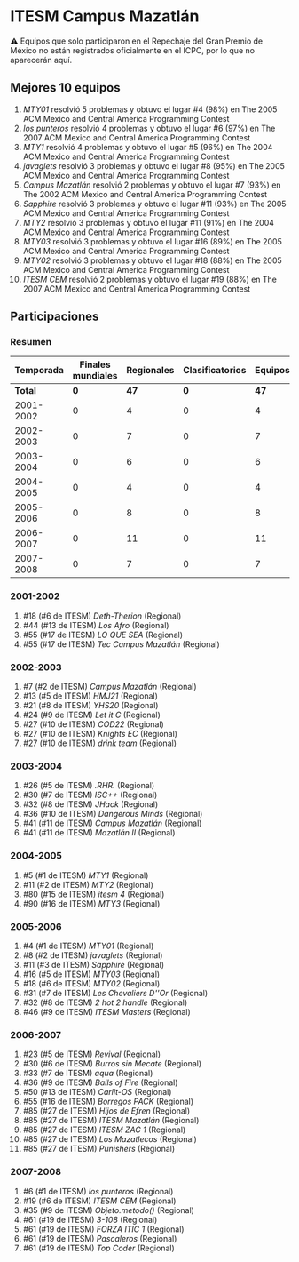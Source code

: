 # ITESM Campus Mazatlán

:warning: Equipos que solo participaron en el Repechaje del Gran Premio de México no están registrados oficialmente en el ICPC, por lo que no aparecerán aquí.

## Mejores 10 equipos

1. _MTY01_ resolvió 5 problemas y obtuvo el lugar #4 (98%) en The 2005 ACM Mexico and Central America Programming Contest
1. _los punteros_ resolvió 4 problemas y obtuvo el lugar #6 (97%) en The 2007 ACM Mexico and Central America Programming Contest
1. _MTY1_ resolvió 4 problemas y obtuvo el lugar #5 (96%) en The 2004 ACM Mexico and Central America Programming Contest
1. _javaglets_ resolvió 3 problemas y obtuvo el lugar #8 (95%) en The 2005 ACM Mexico and Central America Programming Contest
1. _Campus Mazatlán_ resolvió 2 problemas y obtuvo el lugar #7 (93%) en The 2002 ACM Mexico and Central America Programming Contest
1. _Sapphire_ resolvió 3 problemas y obtuvo el lugar #11 (93%) en The 2005 ACM Mexico and Central America Programming Contest
1. _MTY2_ resolvió 3 problemas y obtuvo el lugar #11 (91%) en The 2004 ACM Mexico and Central America Programming Contest
1. _MTY03_ resolvió 3 problemas y obtuvo el lugar #16 (89%) en The 2005 ACM Mexico and Central America Programming Contest
1. _MTY02_ resolvió 3 problemas y obtuvo el lugar #18 (88%) en The 2005 ACM Mexico and Central America Programming Contest
1. _ITESM CEM_ resolvió 2 problemas y obtuvo el lugar #19 (88%) en The 2007 ACM Mexico and Central America Programming Contest

## Participaciones

### Resumen

| Temporada | Finales mundiales | Regionales | Clasificatorios | Equipos |
| --- | --- | --- | --- | --- |
| **Total** | **0** | **47** | **0** | **47** |
| 2001-2002 | 0 | 4 | 0 | 4 |
| 2002-2003 | 0 | 7 | 0 | 7 |
| 2003-2004 | 0 | 6 | 0 | 6 |
| 2004-2005 | 0 | 4 | 0 | 4 |
| 2005-2006 | 0 | 8 | 0 | 8 |
| 2006-2007 | 0 | 11 | 0 | 11 |
| 2007-2008 | 0 | 7 | 0 | 7 |

### 2001-2002

1. #18 (#6 de ITESM) _Deth-Therion_ (Regional)
1. #44 (#13 de ITESM) _Los Afro_ (Regional)
1. #55 (#17 de ITESM) _LO QUE SEA_ (Regional)
1. #55 (#17 de ITESM) _Tec Campus Mazatlán_ (Regional)

### 2002-2003

1. #7 (#2 de ITESM) _Campus Mazatlán_ (Regional)
1. #13 (#5 de ITESM) _HMJ21_ (Regional)
1. #21 (#8 de ITESM) _YHS20_ (Regional)
1. #24 (#9 de ITESM) _Let it C_ (Regional)
1. #27 (#10 de ITESM) _COD22_ (Regional)
1. #27 (#10 de ITESM) _Knights EC_ (Regional)
1. #27 (#10 de ITESM) _drink team_ (Regional)

### 2003-2004

1. #26 (#5 de ITESM) _.RHR._ (Regional)
1. #30 (#7 de ITESM) _ISC++_ (Regional)
1. #32 (#8 de ITESM) _JHack_ (Regional)
1. #36 (#10 de ITESM) _Dangerous Minds_ (Regional)
1. #41 (#11 de ITESM) _Campus Mazatlán_ (Regional)
1. #41 (#11 de ITESM) _Mazatlán II_ (Regional)

### 2004-2005

1. #5 (#1 de ITESM) _MTY1_ (Regional)
1. #11 (#2 de ITESM) _MTY2_ (Regional)
1. #80 (#15 de ITESM) _itesm 4_ (Regional)
1. #90 (#16 de ITESM) _MTY3_ (Regional)

### 2005-2006

1. #4 (#1 de ITESM) _MTY01_ (Regional)
1. #8 (#2 de ITESM) _javaglets_ (Regional)
1. #11 (#3 de ITESM) _Sapphire_ (Regional)
1. #16 (#5 de ITESM) _MTY03_ (Regional)
1. #18 (#6 de ITESM) _MTY02_ (Regional)
1. #31 (#7 de ITESM) _Les Chevaliers D''Or_ (Regional)
1. #32 (#8 de ITESM) _2 hot 2 handle_ (Regional)
1. #46 (#9 de ITESM) _ITESM Masters_ (Regional)

### 2006-2007

1. #23 (#5 de ITESM) _Revival_ (Regional)
1. #30 (#6 de ITESM) _Burros sin Mecate_ (Regional)
1. #33 (#7 de ITESM) _aqua_ (Regional)
1. #36 (#9 de ITESM) _Balls of Fire_ (Regional)
1. #50 (#13 de ITESM) _Carlit-OS_ (Regional)
1. #55 (#16 de ITESM) _Borregos PACK_ (Regional)
1. #85 (#27 de ITESM) _Hijos de Efren_ (Regional)
1. #85 (#27 de ITESM) _ITESM Mazatlán_ (Regional)
1. #85 (#27 de ITESM) _ITESM ZAC 1_ (Regional)
1. #85 (#27 de ITESM) _Los Mazatlecos_ (Regional)
1. #85 (#27 de ITESM) _Punishers_ (Regional)

### 2007-2008

1. #6 (#1 de ITESM) _los punteros_ (Regional)
1. #19 (#6 de ITESM) _ITESM CEM_ (Regional)
1. #35 (#9 de ITESM) _Objeto.metodo()_ (Regional)
1. #61 (#19 de ITESM) _3-108_ (Regional)
1. #61 (#19 de ITESM) _FORZA ITIC 1_ (Regional)
1. #61 (#19 de ITESM) _Pascaleros_ (Regional)
1. #61 (#19 de ITESM) _Top Coder_ (Regional)



